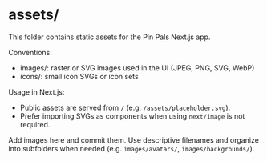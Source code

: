 # assets/

This folder contains static assets for the Pin Pals Next.js app.

Conventions:
- images/: raster or SVG images used in the UI (JPEG, PNG, SVG, WebP)
- icons/: small icon SVGs or icon sets

Usage in Next.js:
- Public assets are served from `/` (e.g. `/assets/placeholder.svg`).
- Prefer importing SVGs as components when using `next/image` is not required.

Add images here and commit them. Use descriptive filenames and organize into subfolders when needed (e.g. `images/avatars/`, `images/backgrounds/`).
